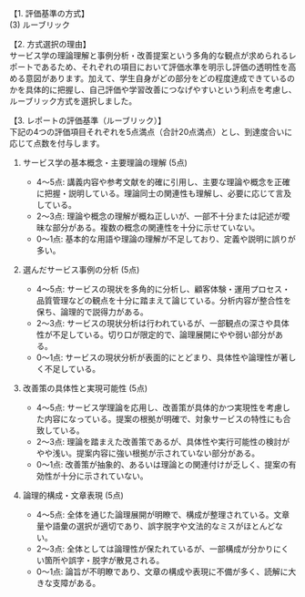 【1. 評価基準の方式】  
(3) ルーブリック

【2. 方式選択の理由】  
サービス学の理論理解と事例分析・改善提案という多角的な観点が求められるレポートであるため、それぞれの項目において評価水準を明示し評価の透明性を高める意図があります。加えて、学生自身がどの部分をどの程度達成できているのかを具体的に把握し、自己評価や学習改善につなげやすいという利点を考慮し、ルーブリック方式を選択しました。

【3. レポートの評価基準（ルーブリック）】  
下記の4つの評価項目それぞれを5点満点（合計20点満点）とし、到達度合いに応じて点数を付与します。

1) サービス学の基本概念・主要理論の理解 (5点)  
   - 4～5点: 講義内容や参考文献を的確に引用し、主要な理論や概念を正確に把握・説明している。理論同士の関連性も理解し、必要に応じて言及している。  
   - 2～3点: 理論や概念の理解が概ね正しいが、一部不十分または記述が曖昧な部分がある。複数の概念の関連性を十分に示せていない。  
   - 0～1点: 基本的な用語や理論の理解が不足しており、定義や説明に誤りが多い。

2) 選んだサービス事例の分析 (5点)  
   - 4～5点: サービスの現状を多角的に分析し、顧客体験・運用プロセス・品質管理などの観点を十分に踏まえて論じている。分析内容が整合性を保ち、論理的で説得力がある。  
   - 2～3点: サービスの現状分析は行われているが、一部観点の深さや具体性が不足している。切り口が限定的で、論理展開にやや弱い部分がある。  
   - 0～1点: サービスの現状分析が表面的にとどまり、具体性や論理性が著しく不足している。

3) 改善策の具体性と実現可能性 (5点)  
   - 4～5点: サービス学理論を応用し、改善策が具体的かつ実現性を考慮した内容になっている。提案の根拠が明確で、対象サービスの特性にも合致している。  
   - 2～3点: 理論を踏まえた改善策であるが、具体性や実行可能性の検討がやや浅い。提案内容に強い根拠が示されていない部分がある。  
   - 0～1点: 改善策が抽象的、あるいは理論との関連付けが乏しく、提案の有効性が十分に示されていない。

4) 論理的構成・文章表現 (5点)  
   - 4～5点: 全体を通じた論理展開が明瞭で、構成が整理されている。文章量や語彙の選択が適切であり、誤字脱字や文法的なミスがほとんどない。  
   - 2～3点: 全体としては論理性が保たれているが、一部構成が分かりにくい箇所や誤字・脱字が散見される。  
   - 0～1点: 論旨が不明瞭であり、文章の構成や表現に不備が多く、読解に大きな支障がある。
